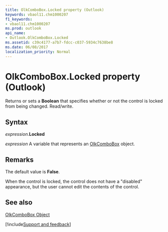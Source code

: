 ```yaml
---
title: OlkComboBox.Locked property (Outlook)
keywords: vbaol11.chm1000207
f1_keywords:
- vbaol11.chm1000207
ms.prod: outlook
api_name:
- Outlook.OlkComboBox.Locked
ms.assetid: c39c4177-a7b7-fdcc-c037-5934c7638be8
ms.date: 06/08/2017
localization_priority: Normal
---
```



# OlkComboBox.Locked property (Outlook)

Returns or sets a  **Boolean** that specifies whether or not the control is locked from being changed. Read/write.


## Syntax

_expression_.**Locked**

_expression_ A variable that represents an [OlkComboBox](Outlook.OlkComboBox.md) object.


## Remarks

The default value is  **False**.

When the control is locked, the control does not have a "disabled" appearance, but the user cannot edit the contents of the control. 


## See also


[OlkComboBox Object](Outlook.OlkComboBox.md)

[!include[Support and feedback](~/includes/feedback-boilerplate.md)]